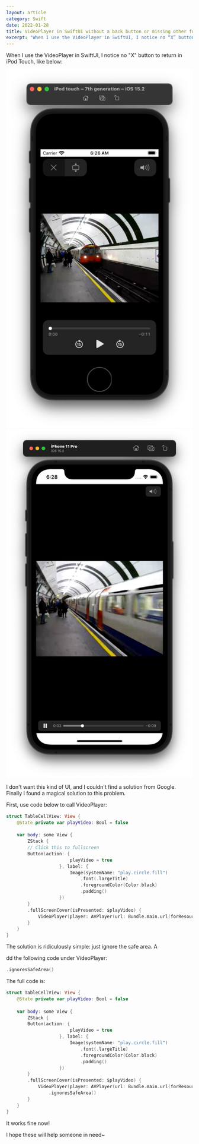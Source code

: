 ```yaml
---
layout: article
category: Swift
date: 2022-01-28
title: VideoPlayer in SwiftUI without a back button or missing other functions
excerpt: "When I use the VideoPlayer in SwiftUI, I notice no “X” button to return in iPod Touch, like below iPod Touch iPhone 13 mini I don’t want this kind of UI, and I couldn’t find a solution from Google. Finally I found a magical solution to this problem. First, use code below to call VideoPlayer"
---
```

When I use the VideoPlayer in SwiftUI, I notice no "X" button to return in iPod Touch, like below:

<img alt="iPod Touch" src="/assets/images/fcdb6a4107274fc9abf7c85db3029316.png" style="box-shadow: 0px 0px 0px 0px">

<img alt="iPhone 13 mini" src="/assets/images/6fa52574611f443d96f788462df7bebf.png" style="box-shadow: 0px 0px 0px 0px">

I don't want this kind of UI, and I couldn't find a solution from Google. Finally I found a magical solution to this problem.

First, use code below to call VideoPlayer:

```swift
struct TableCellView: View {
    @State private var playVideo: Bool = false
    
    var body: some View {
        ZStack {
        // Click this to fullscreen
        Button(action: {
                        playVideo = true
                    }, label: {
                        Image(systemName: "play.circle.fill")
                            .font(.largeTitle)
                            .foregroundColor(Color.black)
                            .padding()
                    })
        }
        .fullScreenCover(isPresented: $playVideo) {
            VideoPlayer(player: AVPlayer(url: Bundle.main.url(forResource: "v1", withExtension: "mov")!))
        }
    }
}
```

The solution is ridiculously simple: just ignore the safe area. A

dd the following code under VideoPlayer:

```swift
.ignoresSafeArea()
```

The full code is:

```swift
struct TableCellView: View {
    @State private var playVideo: Bool = false
    
    var body: some View {
        ZStack {
        Button(action: {
                        playVideo = true
                    }, label: {
                        Image(systemName: "play.circle.fill")
                            .font(.largeTitle)
                            .foregroundColor(Color.black)
                            .padding()
                    })
        }
        .fullScreenCover(isPresented: $playVideo) {
            VideoPlayer(player: AVPlayer(url: Bundle.main.url(forResource: "v1", withExtension: "mov")!))
            	.ignoresSafeArea()
        }
    }
}
```

It works fine now!

I hope these will help someone in need~